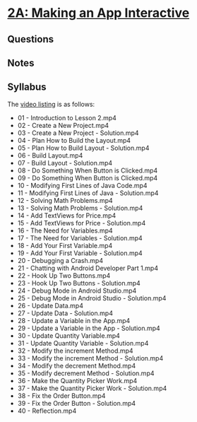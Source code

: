 # [2A: Making an App Interactive](https://www.udacity.com/course/viewer#!/c-ud837/l-4038208680)


## Questions

## Notes

## Syllabus

The [video listing](https://www.udacity.com/course/progress#!/c-ud837) is as follows:

* 01 - Introduction to Lesson 2.mp4
* 02 - Create a New Project.mp4
* 03 - Create a New Project - Solution.mp4
* 04 - Plan How to Build the Layout.mp4
* 05 - Plan How to Build Layout - Solution.mp4
* 06 - Build Layout.mp4
* 07 - Build Layout - Solution.mp4
* 08 - Do Something When Button is Clicked.mp4
* 09 - Do Something When Button is Clicked.mp4
* 10 - Modifying First Lines of Java Code.mp4
* 11 - Modifying First Lines of Java - Solution.mp4
* 12 - Solving Math Problems.mp4
* 13 - Solving Math Problems - Solution.mp4
* 14 - Add TextViews for Price.mp4
* 15 - Add TextViews for Price - Solution.mp4
* 16 - The Need for Variables.mp4
* 17 - The Need for Variables - Solution.mp4
* 18 - Add Your First Variable.mp4
* 19 - Add Your First Variable - Solution.mp4
* 20 - Debugging a Crash.mp4
* 21 - Chatting with Android Developer Part 1.mp4
* 22 - Hook Up Two Buttons.mp4
* 23 - Hook Up Two Buttons - Solution.mp4
* 24 - Debug Mode in Android Studio.mp4
* 25 - Debug Mode in Android Studio - Solution.mp4
* 26 - Update Data.mp4
* 27 - Update Data - Solution.mp4
* 28 - Update a Variable in the App.mp4
* 29 - Update a Variable in the App - Solution.mp4
* 30 - Update Quantity Variable.mp4
* 31 - Update Quantity Variable - Solution.mp4
* 32 - Modify the increment Method.mp4
* 33 - Modify the increment Method - Solution.mp4
* 34 - Modify the decrement Method.mp4
* 35 - Modify decrement Method - Solution.mp4
* 36 - Make the Quantity Picker Work.mp4
* 37 - Make the Quantity Picker Work - Solution.mp4
* 38 - Fix the Order Button.mp4
* 39 - Fix the Order Button - Solution.mp4
* 40 - Reflection.mp4

